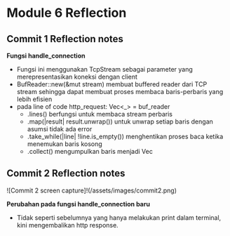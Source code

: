 # Module 6 Reflection

## Commit 1 Reflection notes

**Fungsi handle_connection**
- Fungsi ini menggunakan TcpStream sebagai parameter yang merepresentasikan koneksi dengan client
- BufReader::new(&mut stream) membuat buffered reader dari TCP stream sehingga dapat membuat proses membaca baris-perbaris yang lebih efisien
- pada line of code http_request: Vec<_> = buf_reader
   - .lines() berfungsi untuk membaca stream perbaris
   - .map(|result| result.unwrap()) untuk unwrap setiap baris dengan asumsi tidak ada error
   - .take_while(|line| !line.is_empty()) menghentikan proses baca ketika menemukan baris kosong
   - .collect() mengumpulkan baris menjadi Vec<String>

## Commit 2 Reflection notes

![Commit 2 screen capture]!(/assets/images/commit2.png)

**Perubahan pada fungsi handle_connection baru**
- Tidak seperti sebelumnya yang hanya melakukan print dalam terminal, kini mengembalikan http response.